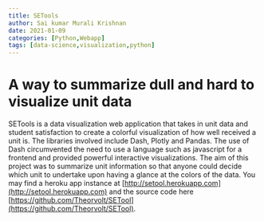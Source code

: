 ```yaml
---
title: SETools
author: Sai kumar Murali Krishnan
date: 2021-01-09
categories: [Python,Webapp]
tags: [data-science,visualization,python]
---
```


# A way to summarize dull and hard to visualize unit data

SETools is a data visualization web application that takes in unit data and student satisfaction to create a colorful visualization of how well received a unit is. The libraries involved include Dash, Plotly and Pandas. The use of Dash circumvented the need to use a language such as javascript for a frontend and provided powerful interactive visualizations. The aim of this project was to summarize unit information so that anyone could decide which unit to undertake upon having a glance at the colors of the data. You may find a heroku app instance at [http://setool.herokuapp.com](http://setool.herokuapp.com) and the source code here [https://github.com/Theorvolt/SETool](https://github.com/Theorvolt/SETool).


